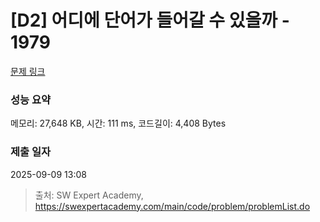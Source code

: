 # [D2] 어디에 단어가 들어갈 수 있을까 - 1979 

[문제 링크](https://swexpertacademy.com/main/code/problem/problemDetail.do?contestProbId=AV5PuPq6AaQDFAUq) 

### 성능 요약

메모리: 27,648 KB, 시간: 111 ms, 코드길이: 4,408 Bytes

### 제출 일자

2025-09-09 13:08



> 출처: SW Expert Academy, https://swexpertacademy.com/main/code/problem/problemList.do